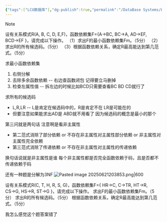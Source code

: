 ```yaml
---
{"tags":["LCU数据库"],"dg-publish":true,"permalink":"/DataBase Systems/LCU Database System/专题三：关系模式规范化/","dgPassFrontmatter":true,"noteIcon":"","created":"2025-06-21T17:46:59.294+08:00","updated":"2025-06-21T21:07:21.496+08:00"}
---
```


> [!note]
> 设有关系模式R(A, B, C, D, E,F)，函数依赖集F={A→BC, BC→A, AD→EF, BCD→EF }，请完成以下操作。
> （1）求出F的最小函数依赖集Fm。（5分）
> （2）求出R的所有候选码。（5分）
> （3）根据函数依赖关系，确定R最高能达到第几范式。（5分）


求最小函数依赖集
1. 右侧分解
2. 去除多余函数依赖  --  右边查函数闭包  记得要立马删掉
3. 检查左属性值 --  拆左边的时候比如BCD只需要查看BC BD CD就行了

求所有的候选码
- L,R,LR -- L是肯定在候选码中的，R是肯定不在  LR是可能在的
- 但要注意如果能求出AD是 ABD就不用看了  因为候选码的概念是最小的那个

第三问就是两句话  注意啊是看非主属性
- 第二范式消除了部分依赖 or  不存在非主属性对主属性部分依赖 or 非主属性对主属性完全依赖
- 第三范式消除了传递依赖  or 不存在非主属性对主属性的传递依赖

换句话说就是非主属性是谁 每个非主属性都是否完全函数依赖于码，且是否都不传递依赖于码

还有一种题是分解为3NF
![Pasted image 20250621203853.png|600](/img/user/accessory/Pasted%20image%2020250621203853.png)


设有关系模式R(C, T, H, R, S, G)，函数依赖集F={ HR→C, C→TR, HT→R, CS→G, HS→R, ST→G }，请完成以下操作。
求出F的最小函数依赖集Fm。（5分）
求出R的所有候选码。（5分）
根据函数依赖关系，确定R最高能达到第几范式。（5分）

我怎么感觉这个题答案错了


